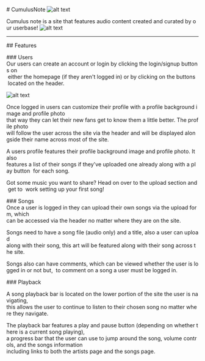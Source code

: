 [logo]: https://cdn2.iconfinder.com/data/icons/minimalism/512/soundcloud.png

# CumulusNote ![alt text][logo]

Cumulus note is a site that features audio content created and curated by our userbase!
![alt text](https://i.imgur.com/WETz7D0.jpg)

---

## Features

### Users
Our users can create an account or login by clicking the login/signup buttons on
 either the homepage (if they aren't logged in) or by clicking on the buttons 
 located on the header.

![alt text](http://g.recordit.co/6ds0NNMiaT.gif)


Once logged in users can customize their profile with a profile background image and profile photo
that way they can let their new fans get to know them a little better. The profile photo 
will follow the user across the site via the header and will be displayed alongside their name
across most of the site. 

A users profile features their profile background image and profile photo. It also
features a list of their songs if they've uploaded one already along with a play button 
for each song.

Got some music you want to share? Head on over to the upload section and get to 
work setting up your first song!

### Songs
\
Once a user is logged in they can upload their own songs via the upload form, which
can be accessed via the header no matter where they are on the site.

Songs need to have a song file (audio only) and a title, also a user can upload 
along with their song, this art will be featured along with their song across the site.

Songs also can have comments, which can be viewed whether the user is logged in or not but, 
to comment on a song a user must be logged in.

### Playback

A song playback bar is located on the lower portion of the site the user is navigating,
this allows the user to continue to listen to their chosen song no matter where they navigate.

The playback bar features a play and pause button (depending on whether there is a current song playing),
a progress bar that the user can use to jump around the song, volume controls, and the songs information
including links to both the artists page and the songs page.